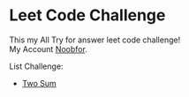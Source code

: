 # Leet Code Challenge

This my All Try for answer leet code challenge!  
My Account [Noobfor](https://leetcode.com/Noobfor/).  

List Challenge:

- [Two Sum](https://github.com/NoobforAl/Algorithm_with_go/LeetCode/towSum/README.md)  